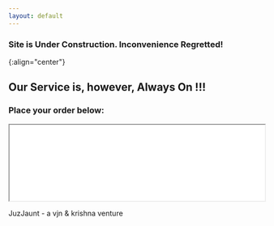 ```yaml
---
layout: default
---
```


### Site is Under Construction. Inconvenience Regretted!
{:align="center"}


## Our Service is, however, Always On !!!

### Place your order below:

<iframe src="bit.do/JuzJaunt" height="auto" width="100%" sandbox="allow-forms">Loading...</iframe>

JuzJaunt - a vjn & krishna venture
